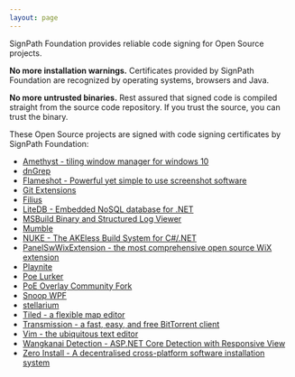 ```yaml
---
layout: page
---
```


SignPath Foundation provides reliable code signing for Open Source projects. 

**No more installation warnings.** Certificates provided by SignPath Foundation are recognized by operating systems, browsers and Java.

**No more untrusted binaries.** Rest assured that signed code is compiled straight from the source code repository. If you trust the source, you can trust the binary.

These Open Source projects are signed with code signing certificates by SignPath Foundation:

* [Amethyst - tiling window manager for windows 10](Amethyst)
* [dnGrep](dnGrep)
* [Flameshot - Powerful yet simple to use screenshot software](flameshot)
* [Git Extensions](GitExtensions)
* [Filius](Filius)
* [LiteDB - Embedded NoSQL database for .NET](litedb.org)
* [MSBuild Binary and Structured Log Viewer](msbuildlog.com)
* [Mumble](mumble.info)
* [NUKE - The AKEless Build System for C#/.NET](nuke.build)
* [PanelSwWixExtension - the most comprehensive open source WiX extension](PanelSwWixExtension)
* [Playnite](Playnite)
* [Poe Lurker](Poe-Lurker)
* [PoE Overlay Community Fork](Poe-Overlay-CF)
* [Snoop WPF](SnoopWPF)
* [stellarium](stellarium.org)
* [Tiled - a flexible map editor](mapeditor.org)
* [Transmission - a fast, easy, and free BitTorrent client](Transmission)
* [Vim - the ubiquitous text editor](Vim)
* [Wangkanai Detection - ASP.NET Core Detection with Responsive View](WangkanaiDetection)
* [Zero Install - A decentralised cross-platform software installation system](0install)